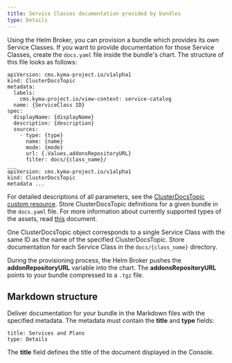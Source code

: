 ```yaml
---
title: Service Classes documentation provided by bundles
type: Details
---
```


Using the Helm Broker, you can provision a bundle which provides its own Service Classes. If you want to provide documentation for those Service Classes, create the `docs.yaml` file inside the bundle's chart. The structure of this file looks as follows:

```
apiVersion: cms.kyma-project.io/v1alpha1
kind: ClusterDocsTopic
metadata:
  labels:
    cms.kyma-project.io/view-context: service-catalog
  name: {ServiceClass ID}
spec:
  displayName: {displayName}
  description: {description}
  sources:
    - type: {type}
      name: {name}
      mode: {mode}
      url: {.Values.addonsRepositoryURL}
      filter: docs/{class_name}/ 
___
apiVersion: cms.kyma-project.io/v1alpha1
kind: ClusterDocsTopic
metadata ... 
```
For detailed descriptions of all parameters, see the [ClusterDocsTopic custom resource](/components/headless-cms/#custom-resource-clusterdocstopic). Store ClusterDocsTopic definitions for a given bundle in the `docs.yaml` file.
For more information about currently supported types of the assets, read [this](/components/headless-cms/#overview-overview-headless-cms-in-kyma) document.


One ClusterDocsTopic object corresponds to a single Service Class with the same ID as the name of the specified ClusterDocsTopic.
Store documentation for each Service Class in the `docs/{class_name}` directory.


During the provisioning process, the Helm Broker pushes the **addonRepositoryURL** variable into the chart. The **addonsRepositoryURL** points to your bundle compressed to a `.tgz` file.


## Markdown structure

Deliver documentation for your bundle in the Markdown files with the specified metadata. The metadata must contain the **title** and **type** fields:

```
title: Services and Plans
type: Details
```

The **title** field defines the title of the document displayed in the Console.
